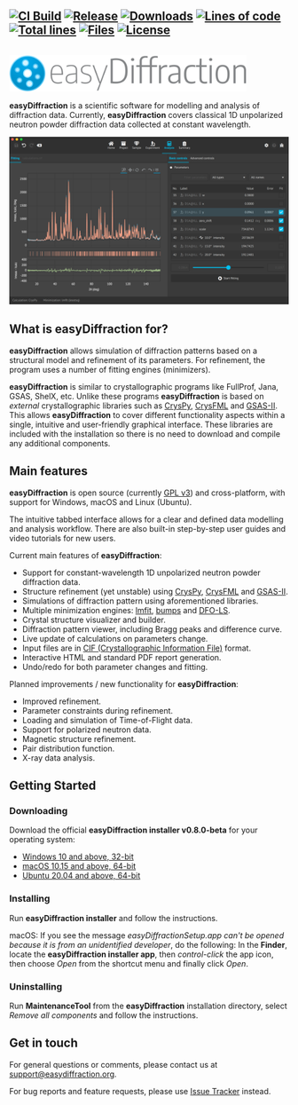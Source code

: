 ## [![CI Build][20]][21] [![Release][30]][31] [![Downloads][70]][71] [![Lines of code][82]][80] [![Total lines][81]][80] [![Files][83]][80] [![License][50]][51]

<img height="80"><img src="https://raw.githubusercontent.com/easyScience/easyDiffractionApp/new_readme/resources/images/ed_logo.svg" height="65">

**easyDiffraction** is a scientific software for modelling and analysis of diffraction data. Currently, **easyDiffraction** covers classical 1D unpolarized neutron powder diffraction data collected at constant wavelength.

![easyDiffraction Screenshot](./resources/images/ed_analysis_dark.png) 

## What is easyDiffraction for?

**easyDiffraction** allows simulation of diffraction patterns based on a structural model and refinement of its parameters. For refinement, the program uses a number of fitting engines (minimizers).

**easyDiffraction** is similar to crystallographic programs like FullProf, Jana, GSAS, ShelX, etc. Unlike these programs **easyDiffraction** is based on _external_ crystallographic libraries such as [CrysPy](https://github.com/ikibalin/cryspy), [CrysFML](https://code.ill.fr/scientific-software/crysfml) and [GSAS-II](https://subversion.xray.aps.anl.gov/trac/pyGSAS). This allows **easyDiffraction** to cover different functionality aspects within a single, intuitive and user-friendly graphical interface. These libraries are included with the installation so there is no need to download and compile any additional components.

## Main features

**easyDiffraction** is open source (currently [GPL v3](https://raw.githubusercontent.com/easyScience/easyDiffractionApp/master/LICENSE.md)) and cross-platform, with support for Windows, macOS and Linux (Ubuntu).

The intuitive tabbed interface allows for a clear and defined data modelling and analysis workflow. There are also built-in step-by-step user guides and video tutorials for new users.

Current main features of **easyDiffraction**:

- Support for constant-wavelength 1D unpolarized neutron powder diffraction data.
- Structure refinement (yet unstable) using [CrysPy](https://github.com/ikibalin/cryspy), [CrysFML](https://code.ill.fr/scientific-software/crysfml) and [GSAS-II](https://subversion.xray.aps.anl.gov/trac/pyGSAS).
- Simulations of diffraction pattern using aforementioned libraries.
- Multiple minimization engines: [lmfit](https://lmfit.github.io/lmfit-py), [bumps](https://github.com/bumps/bumps) and [DFO-LS](https://github.com/numericalalgorithmsgroup/dfols).
- Crystal structure visualizer and builder.
- Diffraction pattern viewer, including Bragg peaks and difference curve.
- Live update of calculations on parameters change.
- Input files are in [CIF (Crystallographic Information File)](https://www.iucr.org/resources/cif) format.
- Interactive HTML and standard PDF report generation.
- Undo/redo for both parameter changes and fitting.

Planned improvements / new functionality for **easyDiffraction**:

- Improved refinement.
- Parameter constraints during refinement.
- Loading and simulation of Time-of-Flight data.
- Support for polarized neutron data.
- Magnetic structure refinement.
- Pair distribution function.
- X-ray data analysis.

## Getting Started

### Downloading

Download the official **easyDiffraction installer v0.8.0-beta** for your operating system:

- [Windows 10 and above, 32-bit](https://github.com/easyScience/easyDiffractionApp/releases/download/v0.8.0-beta/easyDiffraction_Windows_x86-32_v0.8.0.zip)
- [macOS 10.15 and above, 64-bit](https://github.com/easyScience/easyDiffractionApp/releases/download/v0.8.0-beta/easyDiffraction_macOS_x86-64_v0.8.0.zip)
- [Ubuntu 20.04 and above, 64-bit](https://github.com/easyScience/easyDiffractionApp/releases/download/v0.8.0-beta/easyDiffraction_Linux_x86-64_v0.8.0.zip)

### Installing

Run **easyDiffraction installer** and follow the instructions.

macOS: If you see the message _easyDiffractionSetup.app can't be opened because it is from an unidentified developer_, do the following:
In the **Finder**, locate the **easyDiffraction installer app**, then _control-click_ the app icon, then choose _Open_ from the shortcut menu and finally click _Open_.

### Uninstalling

Run **MaintenanceTool** from the **easyDiffraction** installation directory, select _Remove all components_ and follow the instructions.

## Get in touch

For general questions or comments, please contact us at [support@easydiffraction.org](mailto:support@easydiffraction.org).

For bug reports and feature requests, please use [Issue Tracker](https://github.com/easyScience/easyDiffractionApp/issues) instead.

<!---URLs--->
<!---https://naereen.github.io/badges/--->

<!---CI Build Status--->

[20]: https://img.shields.io/github/workflow/status/easyScience/easyDiffractionApp/build%20macOS,%20Linux,%20Windows/master
[21]: https://github.com/easyScience/easyDiffractionApp/actions?query=workflow%3A%22build+macOS%2C+Linux%2C+Windows%22

<!---Release--->

[30]: https://img.shields.io/github/release/easyScience/easyDiffractionApp.svg?include_prereleases
[31]: https://github.com/easyScience/easyDiffractionApp/releases

<!---License--->

[50]: https://img.shields.io/github/license/easyScience/easyDiffractionApp.svg
[51]: https://github.com/easyScience/easyDiffractionApp/blob/master/LICENSE.md

<!---LicenseScan--->

[60]: https://app.fossa.com/api/projects/git%2Bgithub.com%2FeasyScience%2FeasyDiffractionApp.svg?type=shield
[61]: https://app.fossa.com/projects/git%2Bgithub.com%2FeasyScience%2FeasyDiffractionApp?ref=badge_shield

<!---Downloads--->

[70]: https://img.shields.io/github/downloads/easyScience/easyDiffractionApp/total.svg
[71]: https://github.com/easyScience/easyDiffractionApp/releases

<!---Code statistics--->

[80]: https://github.com/easyScience/easyDiffractionApp
[81]: https://tokei.rs/b1/github/easyScience/easyDiffractionApp
[82]: https://tokei.rs/b1/github/easyScience/easyDiffractionApp?category=code
[83]: https://tokei.rs/b1/github/easyScience/easyDiffractionApp?category=files

<!---W3C validation--->

[90]: https://img.shields.io/w3c-validation/default?targetUrl=https://easyscience.github.io/easyDiffractionApp
[91]: https://easyscience.github.io/easyDiffractionApp
